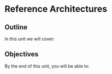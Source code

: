 # Reference Architectures

## Outline
In this unit we will cover:

## Objectives
By the end of this unit, you will be able to: